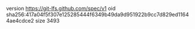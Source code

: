 version https://git-lfs.github.com/spec/v1
oid sha256:417a04f5f307e125285444f6349b49da9d951922b9cc7d829ed11644ae4cdce2
size 3493
